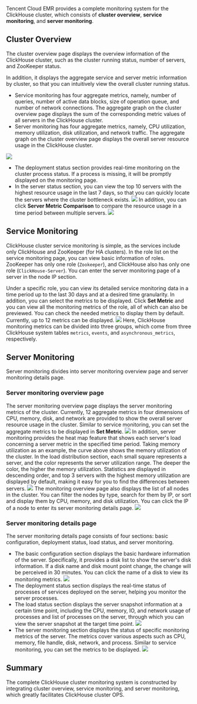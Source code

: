 Tencent Cloud EMR provides a complete monitoring system for the ClickHouse cluster, which consists of **cluster overview**, **service monitoring**, and **server monitoring**.

## Cluster Overview

The cluster overview page displays the overview information of the ClickHouse cluster, such as the cluster running status, number of servers, and ZooKeeper status.

In addition, it displays the aggregate service and server metric information by cluster, so that you can intuitively view the overall cluster running status.
- Service monitoring has four aggregate metrics, namely, number of queries, number of active data blocks, size of operation queue, and number of network connections. The aggregate graph on the cluster overview page displays the sum of the corresponding metric values of all servers in the ClickHouse cluster.
- Server monitoring has four aggregate metrics, namely, CPU utilization, memory utilization, disk utilization, and network traffic. The aggregate graph on the cluster overview page displays the overall server resource usage in the ClickHouse cluster.

![](https://main.qcloudimg.com/raw/522491dc5b6f999bf617141e7c3ddfd5.png)                          

- The deployment status section provides real-time monitoring on the cluster process status. If a process is missing, it will be promptly displayed on the monitoring page.
- In the server status section, you can view the top 10 servers with the highest resource usage in the last 7 days, so that you can quickly locate the servers where the cluster bottleneck exists.
![](https://main.qcloudimg.com/raw/3ba9bf4227661963c634e1b7a9914243.png)
 In addition, you can click **Server Metric Comparison** to compare the resource usage in a time period between multiple servers.
![](https://main.qcloudimg.com/raw/3823b4734519117cbb39c5f8a542f4b1.png)


## Service Monitoring

ClickHouse cluster service monitoring is simple, as the services include only ClickHouse and ZooKeeper (for HA clusters). In the role list on the service monitoring page, you can view basic information of roles. ZooKeeper has only one role (`Zookeeper`), and ClickHouse also has only one role (`ClickHouse-Server`). You can enter the server monitoring page of a server in the node IP section.

Under a specific role, you can view its detailed service monitoring data in a time period up to the last 30 days and at a desired time granularity. In addition, you can select the metrics to be displayed. Click **Set Metric** and you can view all the monitoring metrics of the role, all of which can also be previewed. You can check the needed metrics to display them by default. Currently, up to 12 metrics can be displayed.
![](https://main.qcloudimg.com/raw/d28330a6d44c7aea35054601e7ee578d.png)
Here, ClickHouse monitoring metrics can be divided into three groups, which come from three ClickHouse system tables `metrics`, `events`, and `asynchronous_metrics`, respectively.

## Server Monitoring

Server monitoring divides into server monitoring overview page and server monitoring details page.

### Server monitoring overview page

The server monitoring overview page displays the server monitoring metrics of the cluster. Currently, 12 aggregate metrics in four dimensions of CPU, memory, disk, and network are provided to show the overall server resource usage in the cluster. Similar to service monitoring, you can set the aggregate metrics to be displayed in **Set Metric**.
![](https://main.qcloudimg.com/raw/9bae314630bbe124b61e106e6c30a8dd.png)
In addition, server monitoring provides the heat map feature that shows each server's load concerning a server metric in the specified time period. Taking memory utilization as an example, the curve above shows the memory utilization of the cluster. In the load distribution section, each small square represents a server, and the color represents the server utilization range. The deeper the color, the higher the memory utilization. Statistics are displayed in descending order, and top 3 servers with the highest memory utilization are displayed by default, making it easy for you to find the differences between servers.
![](https://main.qcloudimg.com/raw/601d6d0158bc8e1cc0925794c9e92077.png)
The monitoring overview page also displays the list of all nodes in the cluster. You can filter the nodes by type, search for them by IP, or sort and display them by CPU, memory, and disk utilization. You can click the IP of a node to enter its server monitoring details page.
![](https://main.qcloudimg.com/raw/7cf962d881c423844dafedd7b7475aa8.png)

### Server monitoring details page

The server monitoring details page consists of four sections: basic configuration, deployment status, load status, and server monitoring.

- The basic configuration section displays the basic hardware information of the server. Specifically, it provides a disk list to show the server's disk information. If a disk name and disk mount point change, the change will be perceived in 30 minutes. You can click the name of a disk to view its monitoring metrics.
![](https://main.qcloudimg.com/raw/dffe3b4ba8aeabe64d4bdec8fdc077b6.png)
- The deployment status section displays the real-time status of processes of services deployed on the server, helping you monitor the server processes.
- The load status section displays the server snapshot information at a certain time point, including the CPU, memory, IO, and network usage of processes and list of processes on the server, through which you can view the server snapshot at the target time point.
![](https://main.qcloudimg.com/raw/7de190a8e61b8a5757e64d46b416790a.png)
- The server monitoring section displays the status of specific monitoring metrics of the server. The metrics cover various aspects such as CPU, memory, file handle, disk, network, and process. Similar to service monitoring, you can set the metrics to be displayed.
![](https://main.qcloudimg.com/raw/8cee98e9b373de3262e4e169b70f666d.png)

## Summary

The complete ClickHouse cluster monitoring system is constructed by integrating cluster overview, service monitoring, and server monitoring, which greatly facilitates ClickHouse cluster OPS.
